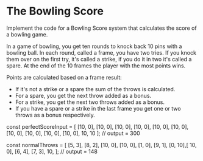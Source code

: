 ﻿# The Bowling Score
Implement the code for a Bowling Score system that calculates the score of a bowling game.

In a game of bowling, you get ten rounds to knock back 10 pins with a bowling ball. In each round, called a
frame, you have two tries. If you knock them over on the first try, it's called a strike, if you do it in two it's
called a spare. At the end of the 10 frames the player with the most points wins.

Points are calculated based on a frame result:
- If it's not a strike or a spare the sum of the throws is calculated.
- For a spare, you get the next throw added as a bonus.
- For a strike, you get the next two throws added as a bonus.
- If you have a spare or a strike in the last frame you get one or two throws as a bonus respectively.

const perfectScoreInput = [
   [10, 0], [10, 0], [10, 0], [10, 0], [10, 0], [10, 0], [10, 0], [10, 0], [10, 0], [10, 0], 10, 10
]; // output = 300

const normalThrows = [
   [5, 3], [8, 2], [10, 0], [10, 0], [1, 0], [9, 1], [0, 10],[ 10, 0], [6, 4], [7, 3], 10,
]; // output = 148
